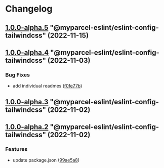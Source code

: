 # Changelog

<!-- MONODEPLOY:BELOW -->

## [1.0.0-alpha.5](https://github/myparcelnl/eslint/compare/@myparcel-eslint/eslint-config-tailwindcss@1.0.0-alpha.4...@myparcel-eslint/eslint-config-tailwindcss@1.0.0-alpha.5) "@myparcel-eslint/eslint-config-tailwindcss" (2022-11-15)




## [1.0.0-alpha.4](https://github/myparcelnl/eslint/compare/@myparcel-eslint/eslint-config-tailwindcss@1.0.0-alpha.3...@myparcel-eslint/eslint-config-tailwindcss@1.0.0-alpha.4) "@myparcel-eslint/eslint-config-tailwindcss" (2022-11-03)


### Bug Fixes

* add individual readmes ([f0fe77b](https://github/myparcelnl/eslint/commit/f0fe77bd13668afdc7472d474aa967771945ae99))




## [1.0.0-alpha.3](https://github/myparcelnl/eslint/compare/@myparcel-eslint/eslint-config-tailwindcss@1.0.0-alpha.2...@myparcel-eslint/eslint-config-tailwindcss@1.0.0-alpha.3) "@myparcel-eslint/eslint-config-tailwindcss" (2022-11-02)




## [1.0.0-alpha.2](https://github/myparcelnl/eslint/compare/@myparcel-eslint/eslint-config-tailwindcss@1.0.0-alpha.0...@myparcel-eslint/eslint-config-tailwindcss@1.0.0-alpha.2) "@myparcel-eslint/eslint-config-tailwindcss" (2022-11-02)


### Features

* update package.json ([99ae5a8](https://github/myparcelnl/eslint/commit/99ae5a866389101f92e0b7ea077306d9dabb44e4))


